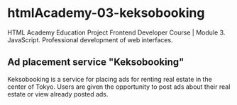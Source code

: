 # htmlAcademy-03-keksobooking

HTML Academy Education Project
Frontend Developer Course | Module 3. JavaScript. Professional development of web interfaces.

## Ad placement service "Keksobooking"

Keksobooking is a service for placing ads for renting real estate in the center of Tokyo.
Users are given the opportunity to post ads about their real estate or view already posted ads.
